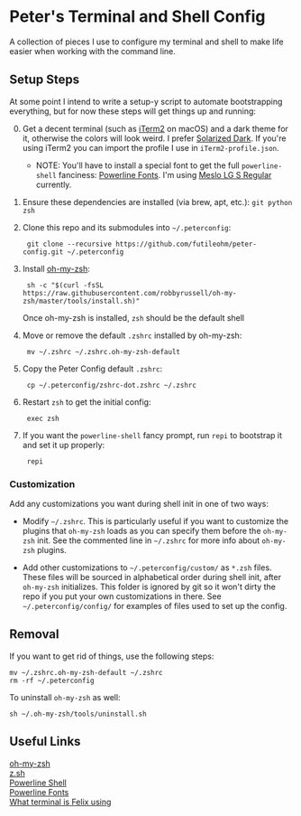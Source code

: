 # Peter's Terminal and Shell Config
A collection of pieces I use to configure my terminal and shell to make life 
easier when working with the command line.

## Setup Steps
At some point I intend to write a setup-y script to automate bootstrapping everything, 
but for now these steps will get things up and running:

0. Get a decent terminal (such as [iTerm2](https://iterm2.com) on macOS) and a dark theme for it, otherwise the colors will look weird. I prefer [Solarized Dark](https://github.com/altercation/solarized). If you're using iTerm2 you can import the profile I use in `iTerm2-profile.json`.

	* NOTE: You'll have to install a special font to get the full `powerline-shell` fanciness: [Powerline Fonts](https://github.com/powerline/fonts). I'm using [Meslo LG S Regular](https://github.com/powerline/fonts/tree/master/Meslo%20Slashed) currently.

1. Ensure these dependencies are installed (via brew, apt, etc.): `git python zsh`

2. Clone this repo and its submodules into `~/.peterconfig`:

		git clone --recursive https://github.com/futileohm/peter-config.git ~/.peterconfig

3. Install [oh-my-zsh](https://github.com/robbyrussell/oh-my-zsh):

		sh -c "$(curl -fsSL https://raw.githubusercontent.com/robbyrussell/oh-my-zsh/master/tools/install.sh)"

	Once oh-my-zsh is installed, `zsh` should be the default shell

4. Move or remove the default `.zshrc` installed by oh-my-zsh:

		mv ~/.zshrc ~/.zshrc.oh-my-zsh-default

5. Copy the Peter Config default `.zshrc`:

		cp ~/.peterconfig/zshrc-dot.zshrc ~/.zshrc

6. Restart `zsh` to get the initial config:

		exec zsh

7. If you want the `powerline-shell` fancy prompt, run `repi` to bootstrap it and set it up properly:

		repi

### Customization

Add any customizations you want during shell init in one of two ways:
	
* Modify `~/.zshrc`. This is particularly useful if you want to customize the plugins that `oh-my-zsh` loads as you can specify them before the `oh-my-zsh` init. See the commented line in `~/.zshrc` for more info about `oh-my-zsh` plugins.

* Add other customizations to `~/.peterconfig/custom/` as `*.zsh` files. These files will be sourced in alphabetical order during shell init, after `oh-my-zsh` initializes. This folder is ignored by git so it won't dirty the repo if you put your own customizations in there. See `~/.peterconfig/config/` for examples of files used to set up the config.

## Removal
If you want to get rid of things, use the following steps:

	mv ~/.zshrc.oh-my-zsh-default ~/.zshrc
	rm -rf ~/.peterconfig

To uninstall `oh-my-zsh` as well:

	sh ~/.oh-my-zsh/tools/uninstall.sh

## Useful Links

[oh-my-zsh](https://github.com/robbyrussell/oh-my-zsh)  
[z.sh](https://github.com/rupa/z/blob/master/z.sh)  
[Powerline Shell](https://github.com/banga/powerline-shell)  
[Powerline Fonts](https://github.com/powerline/fonts)  
[What terminal is Felix using](https://github.com/KrauseFx/what-terminal-is-felix-using)  
